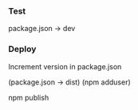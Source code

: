 ### Test

package.json -> dev

### Deploy

Increment version in package.json

(package.json -> dist)
(npm adduser)

npm publish
